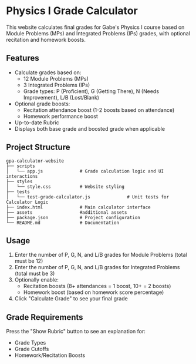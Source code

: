 # Physics I Grade Calculator

This website calculates final grades for Gabe's Physics I course based on Module Problems (MPs) and Integrated Problems (IPs) grades, with optional recitation and homework boosts.

## Features

- Calculate grades based on:
  - 12 Module Problems (MPs)
  - 3 Integrated Problems (IPs)
  - Grade types: P (Proficient), G (Getting There), N (Needs Improvement), L/B (Lost/Blank)
- Optional grade boosts:
  - Recitation attendance boost (1-2 boosts based on attendance)
  - Homework performance boost
- Up-to-date Rubric
- Displays both base grade and boosted grade when applicable

## Project Structure

```
gpa-calculator-website
├── scripts
│   └── app.js              # Grade calculation logic and UI interactions
├── styles
│   └── style.css           # Website styling
├── tests
│   └── test-grade-calculator.js              # Unit tests for Calculator Logic
├── index.html              # Main calculator interface
├── assets                  #additional assets
├── package.json            # Project configuration
└── README.md               # Documentation
```

## Usage

1. Enter the number of P, G, N, and L/B grades for Module Problems (total must be 12)
2. Enter the number of P, G, N, and L/B grades for Integrated Problems (total must be 3)
3. Optionally enable:
   - Recitation boosts (8+ attendances = 1 boost, 10+ = 2 boosts)
   - Homework boost (based on homework score percentage)
4. Click "Calculate Grade" to see your final grade

## Grade Requirements

Press the "Show Rubric" button to see an explanation for:
- Grade Types
- Grade Cutoffs
- Homework/Recitation Boosts
